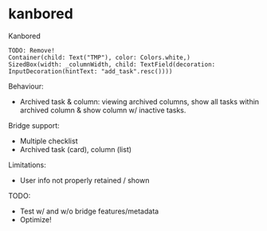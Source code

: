 # kanbored
Kanbored

```
TODO: Remove!
Container(child: Text("TMP"), color: Colors.white,)
SizedBox(width: _columnWidth, child: TextField(decoration: InputDecoration(hintText: "add_task".resc())))
```

Behaviour:
- Archived task & column: viewing archived columns, show all tasks within archived column & show column w/ inactive tasks.

Bridge support:
- Multiple checklist
- Archived task (card), column (list)

Limitations:
- User info not properly retained / shown

TODO:
- Test w/ and w/o bridge features/metadata
- Optimize!